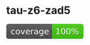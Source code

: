 # tau-z6-zad5

![](https://raw.githubusercontent.com/s20498/tau-z6-zad5/master/.github/badges/jacoco.svg)